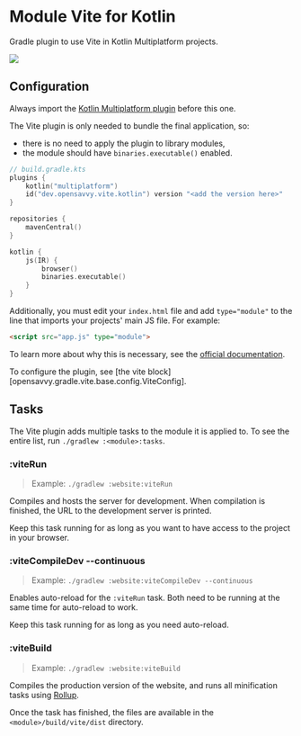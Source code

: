 # Module Vite for Kotlin

Gradle plugin to use Vite in Kotlin Multiplatform projects.

<a href="https://search.maven.org/search?q=dev.opensavvy.vite.kotlin.gradle.plugin"><img src="https://img.shields.io/maven-central/v/dev.opensavvy.gradle.vite/vite-kotlin.svg?label=Maven%20Central"></a>

## Configuration

Always import the [Kotlin Multiplatform plugin](https://kotlinlang.org/docs/multiplatform-dsl-reference.html) before this one.

The Vite plugin is only needed to bundle the final application, so:
- there is no need to apply the plugin to library modules,
- the module should have `binaries.executable()` enabled.

```kotlin
// build.gradle.kts
plugins {
	kotlin("multiplatform")
	id("dev.opensavvy.vite.kotlin") version "<add the version here>"
}

repositories {
	mavenCentral()
}

kotlin {
	js(IR) {
		browser()
		binaries.executable()
	}
}
```

Additionally, you must edit your `index.html` file and add `type="module"` to the line that imports your projects' main JS file.
For example:
```html
<script src="app.js" type="module">
```
To learn more about why this is necessary, see the [official documentation](https://vitejs.dev/guide/#index-html-and-project-root).

To configure the plugin, see [the vite block][opensavvy.gradle.vite.base.config.ViteConfig].

## Tasks

The Vite plugin adds multiple tasks to the module it is applied to.
To see the entire list, run `./gradlew :<module>:tasks`.

### :viteRun

> Example: `./gradlew :website:viteRun`

Compiles and hosts the server for development. 
When compilation is finished, the URL to the development server is printed.

Keep this task running for as long as you want to have access to the project in your browser.

### :viteCompileDev --continuous

> Example: `./gradlew :website:viteCompileDev --continuous`

Enables auto-reload for the `:viteRun` task. Both need to be running at the same time for auto-reload to work.

Keep this task running for as long as you need auto-reload.

### :viteBuild

> Example: `./gradlew :website:viteBuild`

Compiles the production version of the website, and runs all minification tasks using [Rollup](https://rollupjs.org/).

Once the task has finished, the files are available in the `<module>/build/vite/dist` directory.
